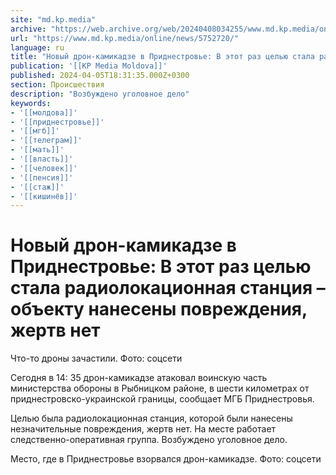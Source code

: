```yaml
---
site: "md.kp.media"
archive: "https://web.archive.org/web/20240408034255/www.md.kp.media/online/news/5752720/"
url: "https://www.md.kp.media/online/news/5752720/"
language: ru
title: "Новый дрон-камикадзе в Приднестровье: В этот раз целью стала радиолокационная станция – объекту нанесены повреждения, жертв нет"
publication: '[[KP Media Moldova]]'
published: 2024-04-05T18:31:35.000Z+0300
section: Происшествия
description: "Возбуждено уголовное дело"
keywords:
- '[[молдова]]'
- '[[приднестровье]]'
- '[[мгб]]'
- '[[телеграм]]'
- '[[мать]]'
- '[[власть]]'
- '[[человек]]'
- '[[пенсия]]'
- '[[стаж]]'
- '[[кишинёв]]'
---
```


# Новый дрон-камикадзе в Приднестровье: В этот раз целью стала радиолокационная станция – объекту нанесены повреждения, жертв нет

Что-то дроны зачастили. Фото: соцсети

Сегодня в 14: 35 дрон-камикадзе атаковал воинскую часть министерства обороны в Рыбницком районе, в шести километрах от приднестровско-украинской границы, сообщает МГБ Приднестровья.

Целью была радиолокационная станция, которой были нанесены незначительные повреждения, жертв нет. На месте работает следственно-оперативная группа. Возбуждено уголовное дело.

Место, где в Приднестровье взорвался дрон-камикадзе. Фото: соцсети
